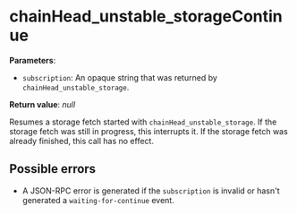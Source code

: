 # chainHead_unstable_storageContinue

**Parameters**:

- `subscription`: An opaque string that was returned by `chainHead_unstable_storage`.

**Return value**: *null*

Resumes a storage fetch started with `chainHead_unstable_storage`. If the storage fetch was still in progress, this interrupts it. If the storage fetch was already finished, this call has no effect.

## Possible errors

- A JSON-RPC error is generated if the `subscription` is invalid or hasn't generated a `waiting-for-continue` event.
